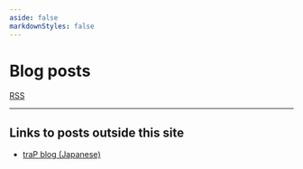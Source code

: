 ```yaml
---
aside: false
markdownStyles: false
---
```


<script setup lang="ts">
import ArticleList from '../.vitepress/theme/components/ArticleList.vue'
import IconRss from '~icons/tabler/rss'
</script>

# Blog posts

[RSS <IconRss class="inline-block" />](/feed.rss)

---

<ArticleList />

## Links to posts outside this site

- [traP blog (Japanese)](https://trap.jp/author/sappi_red)
